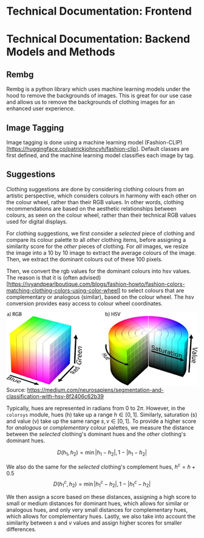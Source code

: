 # Technical Documentation: Frontend



# Technical Documentation: Backend Models and Methods

## Rembg

Rembg is a python library which uses machine learning models under the hood to remove the backgrounds of images. This is great for our use case and allows us to remove the backgrounds of clothing images for an enhanced user experience.

## Image Tagging

Image tagging is done using a machine learning model (Fashion-CLIP)[https://huggingface.co/patrickjohncyh/fashion-clip]. Default classes are first defined, and the machine learning model classifies each image by tag.

## Suggestions

Clothing suggestions are done by considering clothing colours from an artistic perspective, which considers colours in harmony with each other on the colour wheel, rather than their RGB values. In other words, clothing recommendations are based on the aesthetic relationships between colours, as seen on the colour wheel, rather than their technical RGB values used for digital displays.

For clothing suggestions, we first consider a _selected_ piece of clothing and compare its colour palette to all _other_ clothing items, before assigning a similarity score for the _other_ pieces of clothing. For _all_ images, we resize the image into a 10 by 10 image to extract the average colours of the image. Then, we extract the dominant colours out of these 100 pixels. 

Then, we convert the rgb values for the dominant colours into hsv values. The reason is that it is (often advised)[https://ivyandpearlboutique.com/blogs/fashion-howto/fashion-colors-matching-clothing-colors-using-color-wheel] to select colours that are complementary or analogous (similar), based on the colour wheel. The hsv conversion provides easy access to colour wheel coordinates.

![HSV](image.png)
Source: <https://medium.com/neurosapiens/segmentation-and-classification-with-hsv-8f2406c62b39>

Typically, hues are represented in radians from $0$ to $2\pi$. However, in the `colorsys` module, hues (h) take up a range $h \in [0, 1]$. Similarly, saturation (s) and value (v) take up the same range $s, v \in [0, 1]$. To provide a higher score for _analogous_ or _complementary_ colour palettes, we measure the distance between the _selected_ clothing's dominant hues and the _other_ clothing's dominant hues.

$$D(h_1, h_2) = \min {|h_1 - h_2|, 1 - |h_1 - h_2|}$$

We also do the same for the _selected_ clothing's complement hues, $h^c = h + 0.5$
$$D(h_1^c, h_2) = \min {|h_1^c - h_2|, 1 - |h_1^c - h_2|}$$

We then assign a score based on these distances, assigning a high score to small or medium distances for dominant hues, which allows for similar or analogous hues, and only very small distances for complementary hues, which allows for complementary hues. Lastly, we also take into account the similarity between $s$ and $v$ values and assign higher scores for smaller differences.
